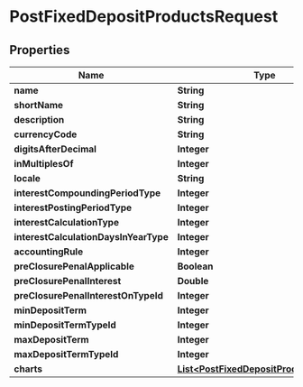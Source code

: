 # PostFixedDepositProductsRequest

## Properties
Name | Type | Description | Notes
------------ | ------------- | ------------- | -------------
**name** | **String** |  |  [optional]
**shortName** | **String** |  |  [optional]
**description** | **String** |  |  [optional]
**currencyCode** | **String** |  |  [optional]
**digitsAfterDecimal** | **Integer** |  |  [optional]
**inMultiplesOf** | **Integer** |  |  [optional]
**locale** | **String** |  |  [optional]
**interestCompoundingPeriodType** | **Integer** |  |  [optional]
**interestPostingPeriodType** | **Integer** |  |  [optional]
**interestCalculationType** | **Integer** |  |  [optional]
**interestCalculationDaysInYearType** | **Integer** |  |  [optional]
**accountingRule** | **Integer** |  |  [optional]
**preClosurePenalApplicable** | **Boolean** |  |  [optional]
**preClosurePenalInterest** | **Double** |  |  [optional]
**preClosurePenalInterestOnTypeId** | **Integer** |  |  [optional]
**minDepositTerm** | **Integer** |  |  [optional]
**minDepositTermTypeId** | **Integer** |  |  [optional]
**maxDepositTerm** | **Integer** |  |  [optional]
**maxDepositTermTypeId** | **Integer** |  |  [optional]
**charts** | [**List&lt;PostFixedDepositProductsCharts&gt;**](PostFixedDepositProductsCharts.md) |  |  [optional]
